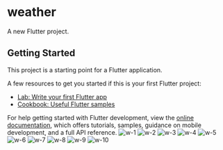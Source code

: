 # weather

A new Flutter project.

## Getting Started

This project is a starting point for a Flutter application.

A few resources to get you started if this is your first Flutter project:

- [Lab: Write your first Flutter app](https://docs.flutter.dev/get-started/codelab)
- [Cookbook: Useful Flutter samples](https://docs.flutter.dev/cookbook)

For help getting started with Flutter development, view the
[online documentation](https://docs.flutter.dev/), which offers tutorials,
samples, guidance on mobile development, and a full API reference.
![w-1](https://github.com/urvashi6065/Weather_App/assets/138776432/e4e72ec3-7991-42d8-96c1-eda08361dfd2)
![w-2](https://github.com/urvashi6065/Weather_App/assets/138776432/4a01ddfa-169b-4b14-90fc-72b4e8278b75)
![w-3](https://github.com/urvashi6065/Weather_App/assets/138776432/2d1f50cd-0418-40e1-81c6-92e98d35dc1d)
![w-4](https://github.com/urvashi6065/Weather_App/assets/138776432/ce50af74-a848-4906-b91c-55945905d54c)
![w-5](https://github.com/urvashi6065/Weather_App/assets/138776432/110d3260-7b06-4bb6-bffb-9cd6e91b8cd5)
![w-6](https://github.com/urvashi6065/Weather_App/assets/138776432/be6ac050-78ec-4ed8-9a89-99b214eef3aa)
![w-7](https://github.com/urvashi6065/Weather_App/assets/138776432/c99eaed2-7e92-47df-8865-d98c1ca6ee0e)
![w-8](https://github.com/urvashi6065/Weather_App/assets/138776432/e2ec9e1c-2883-4d7f-be5f-a5292798d3b6)
![w-9](https://github.com/urvashi6065/Weather_App/assets/138776432/034f4d56-e409-4832-95f9-2a2aecdeb543)
![w-10](https://github.com/urvashi6065/Weather_App/assets/138776432/917df144-d8d9-4abf-bcec-1bf65665290d)
